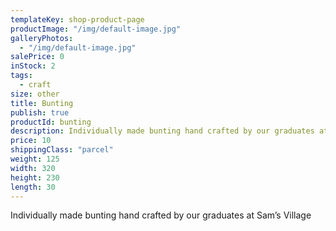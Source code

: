 ```yaml
---
templateKey: shop-product-page
productImage: "/img/default-image.jpg"
galleryPhotos:
  - "/img/default-image.jpg"
salePrice: 0
inStock: 2
tags:
  - craft
size: other
title: Bunting
publish: true
productId: bunting
description: Individually made bunting hand crafted by our graduates at Sam’s Village
price: 10
shippingClass: "parcel"
weight: 125
width: 320
height: 230
length: 30
---
```


Individually made bunting hand crafted by our graduates at Sam’s Village
